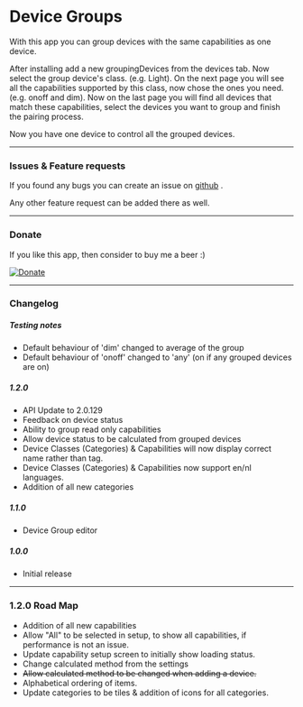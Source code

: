 # Device Groups

With this app you can group devices with the same capabilities as one device.

After installing add a new groupingDevices from the devices tab.
Now select the group device's class. (e.g. Light).
On the next page you will see all the capabilities supported by this class, now chose the ones you need. (e.g. onoff and dim).
Now on the last page you will find all devices that match these capabilities, select the devices you want to group and finish the pairing process.

Now you have one device to control all the grouped devices.


---

### Issues & Feature requests

If you found any bugs you can create an issue on [github](https://github.com/swttt/com.swttt.devicegroups) .

Any other feature request can be added there as well.

---

### Donate

If you like this app, then consider to buy me a beer :)

[![Donate](https://www.paypalobjects.com/webstatic/en_US/i/btn/png/btn_donate_92x26.png)](https://paypal.me/BasJansen)

---

### Changelog

##### Testing notes

- Default behaviour of 'dim' changed to average of the group
- Default behaviour of 'onoff' changed to 'any' (on if any grouped devices are on) 


##### 1.2.0
- API Update to 2.0.129
- Feedback on device status
- Ability to group read only capabilities
- Allow device status to be calculated from grouped devices
- Device Classes (Categories) & Capabilities will now display correct name rather than tag.
- Device Classes (Categories) & Capabilities now support en/nl languages. 
- Addition of all new categories

##### 1.1.0
- Device Group editor

##### 1.0.0
- Initial release

---

### 1.2.0 Road Map

- Addition of all new capabilities
- Allow "All"  to be selected in setup, to show all capabilities, if performance is not an issue.
- Update capability setup screen to initially show loading status.
- Change calculated method from the settings
- ~~Allow calculated method to be changed when adding a device.~~ 
- Alphabetical ordering of items.
- Update categories to be tiles & addition of icons for all categories. 
